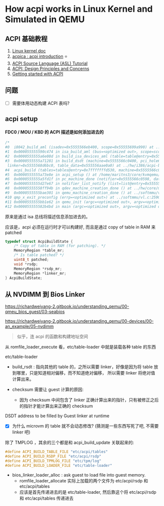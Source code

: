 # How acpi works in Linux Kernel and Simulated in QEMU

## ACPI 基础教程
1. [Linux kernel doc](https://www.kernel.org/doc/html/latest/firmware-guide/acpi/index.html#)
2. [acpica : acpi introduction](https://acpica.org/sites/acpica/files/ACPI-Introduction.pdf) :star:
3. [ACPI Source Language (ASL) Tutorial](https://acpica.org/sites/acpica/files/asl_tutorial_v20190625.pdf)
4. [ACPI: Design Principles and Concerns](https://www.ssi.gouv.fr/uploads/IMG/pdf/article_acpi.pdf)
5. [Getting started with ACPI](https://dortania.github.io/Getting-Started-With-ACPI/#a-quick-explainer-on-acpi)

## 问题
- [ ] 需要体用动态构建 ACPI 表吗?


## acpi setup

#### FDC0 / MOU / KBD 的 ACPI 描述是如何添加进去的
```c
/*
#0  i8042_build_aml (isadev=0x5555566eb400, scope=0x55555699a990) at ../hw/input/pckbd.c:564
#1  0x000055555590c474 in isa_build_aml (bus=<optimized out>, scope=scope@entry=0x55555699a990) at ../hw/isa/isa-bus.c:214
#2  0x0000555555a6e08d in build_isa_devices_aml (table=table@entry=0x555556909540) at /home/maritns3/core/kvmqemu/include/hw/isa/isa.h:17
#3  0x0000555555a71281 in build_dsdt (machine=0x5555566c0400, pci_hole64=<synthetic pointer>, pci_hole=<synthetic pointer>, misc=<synthetic pointer>, pm=0x7fffffffd450,
 linker=0x5555568d6bc0, table_data=0x555556aae0a0) at ../hw/i386/acpi-build.c:1403
#4  acpi_build (tables=tables@entry=0x7fffffffd530, machine=0x5555566c0400) at ../hw/i386/acpi-build.c:2374
#5  0x0000555555a73e8e in acpi_setup () at /home/maritns3/core/kvmqemu/include/hw/boards.h:24
#6  0x0000555555a5fd1f in pc_machine_done (notifier=0x5555566c0598, data=<optimized out>) at ../hw/i386/pc.c:789
#7  0x0000555555d27e67 in notifier_list_notify (list=list@entry=0x5555564c0a58 <machine_init_done_notifiers>, data=data@entry=0x0) at ../util/notify.c:39
#8  0x00005555558ff94b in qdev_machine_creation_done () at ../hw/core/machine.c:1280
#9  0x0000555555bae301 in qemu_machine_creation_done () at ../softmmu/vl.c:2567
#10 qmp_x_exit_preconfig (errp=<optimized out>) at ../softmmu/vl.c:2590
#11 0x0000555555bb1e62 in qemu_init (argc=<optimized out>, argv=<optimized out>, envp=<optimized out>) at ../softmmu/vl.c:3611
#12 0x000055555582b4bd in main (argc=<optimized out>, argv=<optimized out>, envp=<optimized out>) at ../softmmu/main.c:49
```
原来是通过 isa 总线将描述信息添加进去的。

应该是，acpi 必须在运行时才可以构建好, 而且是通过 copy of table in RAM 来 patched
```c
typedef struct AcpiBuildState {
    /* Copy of table in RAM (for patching). */
    MemoryRegion *table_mr;
    /* Is table patched? */
    uint8_t patched;
    void *rsdp;
    MemoryRegion *rsdp_mr;
    MemoryRegion *linker_mr;
} AcpiBuildState;
```


## 从 NVDIMM 到 Bios Linker
https://richardweiyang-2.gitbook.io/understanding_qemu/00-qmeu_bios_guest/03-seabios

https://richardweiyang-2.gitbook.io/understanding_qemu/00-devices/00-an_example/05-nvdimm
> 似乎，连 acpi 的函数和构建地址空间

从 romfile_loader_execute 看，etc/table-loader 中就是装载各种 table 的东西

etc/table-loader

- build_rsdt : 指向其他的 table 的，之所以需要 linker，好像是因为将 table 放到哪里，只是知道相对偏移，而不知道绝对偏移，
所以需要 linker 将绝对值计算出来。

- checksum 需要让 guest 计算的原因:
  - 因为 checksum 中间包含了 linker 正确计算出来的指针，只有被修正之后的指针才能计算出来正确的 checksum

DSDT address to be filled by Guest linker at runtime

- [x] 为什么 microvm 的 table 就不会动态修改? (猜测是一些东西写死了吧, 不需要 linker 吧)

除了 TMPLOG ，其余的三个都是和 acpi_build_update 关联起来的:
```c
#define ACPI_BUILD_TABLE_FILE "etc/acpi/tables"
#define ACPI_BUILD_RSDP_FILE "etc/acpi/rsdp"
#define ACPI_BUILD_TPMLOG_FILE "etc/tpm/log"
#define ACPI_BUILD_LOADER_FILE "etc/table-loader"
```

- bios_linker_loader_alloc : ask guest to load file into guest memory.
  - romfile_loader_allocate 实际上加载的两个文件为 etc/acpi/rsdp 和 etc/acpi/tables
  - 应该是首先传递进去的是  etc/table-loader, 然后靠这个将 etc/acpi/rsdp 和 etc/acpi/tables 传递进去
